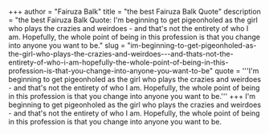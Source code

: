 +++
author = "Fairuza Balk"
title = "the best Fairuza Balk Quote"
description = "the best Fairuza Balk Quote: I'm beginning to get pigeonholed as the girl who plays the crazies and weirdoes - and that's not the entirety of who I am. Hopefully, the whole point of being in this profession is that you change into anyone you want to be."
slug = "im-beginning-to-get-pigeonholed-as-the-girl-who-plays-the-crazies-and-weirdoes---and-thats-not-the-entirety-of-who-i-am-hopefully-the-whole-point-of-being-in-this-profession-is-that-you-change-into-anyone-you-want-to-be"
quote = '''I'm beginning to get pigeonholed as the girl who plays the crazies and weirdoes - and that's not the entirety of who I am. Hopefully, the whole point of being in this profession is that you change into anyone you want to be.'''
+++
I'm beginning to get pigeonholed as the girl who plays the crazies and weirdoes - and that's not the entirety of who I am. Hopefully, the whole point of being in this profession is that you change into anyone you want to be.
